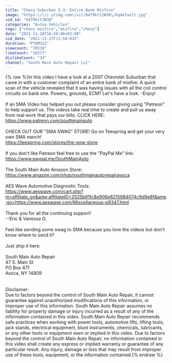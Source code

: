```yaml
---
title: "Chevy Suburban 5.3: Entire Bank Misfire"
image: "https:\/\/i.ytimg.com\/vi\/64T9kltZW30\/hqdefault.jpg"
vid_id: "64T9kltZW30"
categories: "Autos-Vehicles"
tags: ["chevy misfire","misfire","chevy"]
date: "2021-11-24T10:50:06+03:00"
vid_date: "2021-11-23T11:58:03Z"
duration: "PT8M31S"
viewcount: "78519"
likeCount: "10577"
dislikeCount: "33"
channel: "South Main Auto Repair LLC"
---
```

{% raw %}In this video I have a look at a 2007 Chevrolet Suburban that came in with a customer complaint of an entire bank of misfire. A quick scan of the vehicle revealed that it was having issues with all the coil control circuits on bank one. Powers, grounds, ECM? Let's have a look. -Enjoy!<br /><br />If an SMA Video has helped you out please consider giving using &quot;Patreon&quot; to help support us. The videos take real time to create and pull us away from real work that pays our bills. CLICK HERE: <a rel="nofollow" target="blank" href="https://www.patreon.com/southmainauto">https://www.patreon.com/southmainauto</a><br /><br />CHECK OUT OUR &quot;SMA SWAG&quot; STORE! Go on Teespring and get your very own SMA merch! <br /><a rel="nofollow" target="blank" href="https://teespring.com/stores/the-sma-store">https://teespring.com/stores/the-sma-store</a><br /><br />If you don't like Patreon feel free to use the &quot;PayPal Me&quot; link: <a rel="nofollow" target="blank" href="https://www.paypal.me/SouthMainAuto">https://www.paypal.me/SouthMainAuto</a><br /><br />The South Main Auto Amazon Store: <br /><a rel="nofollow" target="blank" href="https://www.amazon.com/shop/southmainautorepairavoca">https://www.amazon.com/shop/southmainautorepairavoca</a><br /><br />AES Wave Automotive Diagnostic Tools: <a rel="nofollow" target="blank" href="https://www.aeswave.com/cart.php?m=affiliate_go&amp;affiliateID=2525b91fc8e906e8215984074c9d9e8f&amp;go=https://www.aeswave.com/Miscellaneous-p9347.html">https://www.aeswave.com/cart.php?m=affiliate_go&amp;affiliateID=2525b91fc8e906e8215984074c9d9e8f&amp;go=https://www.aeswave.com/Miscellaneous-p9347.html</a><br /><br />Thank you for all the continuing support!<br />--Eric &amp; Vanessa O.<br /><br />Feel like sending some swag to SMA because you love the videos but don't know where to send it?<br /><br />Just ship it here:<br /><br />South Main Auto Repair<br />47 S. Main St<br />PO Box 471<br />Avoca, NY 14809<br /><br /><br />Disclaimer:<br />Due to factors beyond the control of South Main Auto Repair, it cannot guarantee against unauthorized modifications of this information, or improper use of this information. South Main Auto Repair assumes no liability for property damage or injury incurred as a result of any of the information contained in this video. South Main Auto Repair recommends safe practices when working with power tools, automotive lifts, lifting tools, jack stands, electrical equipment, blunt instruments, chemicals, lubricants, or any other tools or equipment seen or implied in this video. Due to factors beyond the control of South Main Auto Repair, no information contained in this video shall create any express or implied warranty or guarantee of any particular result. Any injury, damage or loss that may result from improper use of these tools, equipment, or the information contained.{% endraw %}
